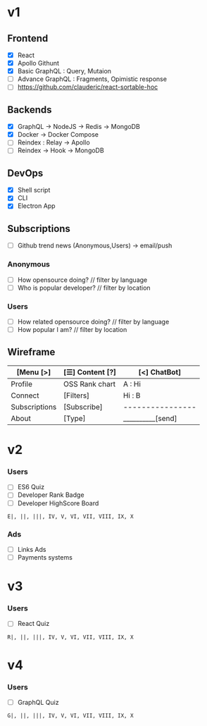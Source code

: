 # v1
## Frontend
- [x] React
- [x] Apollo Githunt
- [x] Basic GraphQL : Query, Mutaion
- [ ] Advance GraphQL : Fragments, Opimistic response
- [ ] https://github.com/clauderic/react-sortable-hoc

## Backends
- [x] GraphQL -> NodeJS -> Redis -> MongoDB
- [x] Docker -> Docker Compose
- [ ] Reindex : Relay -> Apollo
- [ ] Reindex -> Hook -> MongoDB

## DevOps
- [x] Shell script
- [x] CLI
- [x] Electron App

## Subscriptions
- [ ] Github trend news (Anonymous,Users) -> email/push

### Anonymous
- [ ] How opensource doing? // filter by language
- [ ] Who is popular developer? // filter by location

### Users
- [ ] How related opensource doing? // filter by language
- [ ] How popular I am? // filter by location

## Wireframe
| [Menu     [>] | [☰]   Content  [?] | [<]     ChatBot] |
| ------------- | ------------------- | --------------- |
| Profile       | OSS Rank chart      | A : Hi          |
| Connect       | [Filters]           |          Hi : B |
| Subscriptions | [Subscribe]         | ----------------|
| About         | [Type]              | __________[send]|

# v2

### Users
- [ ] ES6 Quiz
- [ ] Developer Rank Badge
- [ ] Developer HighScore Board
```
E|, ||, |||, IV, V, VI, VII, VIII, IX, X
```

### Ads
- [ ] Links Ads
- [ ] Payments systems

# v3

### Users
- [ ] React Quiz
```
R|, ||, |||, IV, V, VI, VII, VIII, IX, X
```

# v4

### Users
- [ ] GraphQL Quiz
```
G|, ||, |||, IV, V, VI, VII, VIII, IX, X
```
